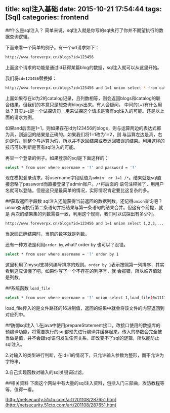 title: sql注入基础
date: 2015-10-21 17:54:44
tags: [Sql]
categories: frontend
---
##什么是sql注入？
简单来说，sql注入就是你写的sql执行了你并不期望执行的数据查询逻辑。

下面来看一个简单的例子。有一个url请求如下：
```bash
http://www.foreverpx.cn/blogs?id=123456
```
上面这个请求的功能是通过id获得某篇blog的数据，sql注入就可以从这里开始。

我们将`id=123456`替换掉：
<!-- more -->
```bash
http://www.foreverpx.cn/blogs?id=123456 and 1=1 union select * from catalog where id=2
```
上面如果存在id为2的catalog记录，且列数相等，则会返回blogs和catalog的联合结果，但我们的本意只是想查询blogs出来。有人会疑问，
中间的`1=1`有什么用处？其实`1=1`是一个试探语句，用来试探这个请求是否有sql注入的可能。还是以上面的请求为例。

如果and后面是1=1，则如果存在id为123456的blogs，则与运算两边的表达式都为真，则返回的结果是正确的。如果我们将1=1改为1=2，则
与运算左边是真，右边是假，则整个与运算为假，所以并不返回结果或者返回错误的结果。利用这样的技巧可以判断是否有sql注入的可能。

再举一个登录的例子。如果登录的sql是下面这样的：
```bash
select * from user where username = '?' and password = '?'
```
现在模拟登录请求，将username字段赋值为`admin' or 1=1 /*`。结果就是sql直接忽略了password而直接登录了admin账户。`/*`将后面的
语句注释掉了，用用户名就可以登陆。但是这只是最简单的情况，实际情况肯定要比这复杂的多。

##获取返回字段数
sql注入还能获得当前返回的数据列数。还记得`union`查询吧？union查询执行第二条语句并把结果与第一条语句的结果合并。但这有个前提，就是
两次的结果集的列数需要一致，利用这个规则，我们可以试探出有多少列。

```bash
http://www.foreverpx.cn/blogs?id=123456 and 1=1 union select 1,2,3,...   从1开始，直到返回正确结果为止
```

当返回正确结果时，当前的数字就是列数。

还有一种方法是利用`order by`,what? order by 也可以？没错。
```bash
select * from user where username = '?' order by 1
```
这里利用了mysql支持列编号排序的规则。`order by 1`表示按照第一列排序，其实看到这应该懂了吧，如果你写了一个不存在的列序号，就
会报错，所以临界值就是列数。

##系统函数
`load_file`
```bash
select * from user where username = '?' union select 1,load_file(0x111111111111111),3
```
load_file传入的是文件路径的16进制值，返回的结果中就会将该文件的内容返回到对应列中。

##防御sql注入
1.在java中使用prepareStatement接口，改接口使用的数据库的预编译功能，将需要执行的sql都预先进行编译并缓存起来，传入的参数会完全被当做是值，并不会跟sql语句发生任何关系，即改变不了sql的逻辑，所以能防止sql注入。

2.对输入的类型进行判断，在id=1的情况下，只允许输入参数为整形，而不允许为字符串。

3.自己实现函数对输入的sql关键词过滤。

##相关资料
下面这个网站中有大量的sql注入资料，包括入门三部曲，攻防教程等等，值得一看。

[http://netsecurity.51cto.com/art/201108/287651.htm](http://netsecurity.51cto.com/art/201108/287651.htm)
